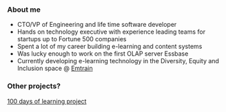 ### About me

* CTO/VP of Engineering and life time software developer
* Hands on technology executive with experience leading teams for startups up to Fortune 500 companies
* Spent a lot of my career building e-learning and content systems
* Was lucky enough to work on the first OLAP server Essbase 
* Currently developing e-learning technology in the Diversity, Equity and Inclusion space @ [Emtrain](https://emtrain.com/)

### Other projects?

[100 days of learning project](https://github.com/bbenedict/bbenedict/blob/main/100days.md)

 
